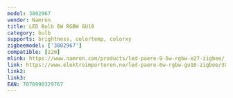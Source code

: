 ```yaml
---
model: 3802967
vendor: Namron
title: LED Bulb 6W RGBW GU10
category: bulb
supports: brightness, colortemp, colorxy
zigbeemodel: ['3802967']
compatible: [z2m]
mlink: https://www.namron.com/products/led-paere-9-5w-rgbw-e27-zigbee/
link: https://www.elektroimportoren.no/led-paere-6w-rgbw-gu10-zigbee/3802967/Product.html
link2: 
link3: 
EAN: 7070990329767
---
```


